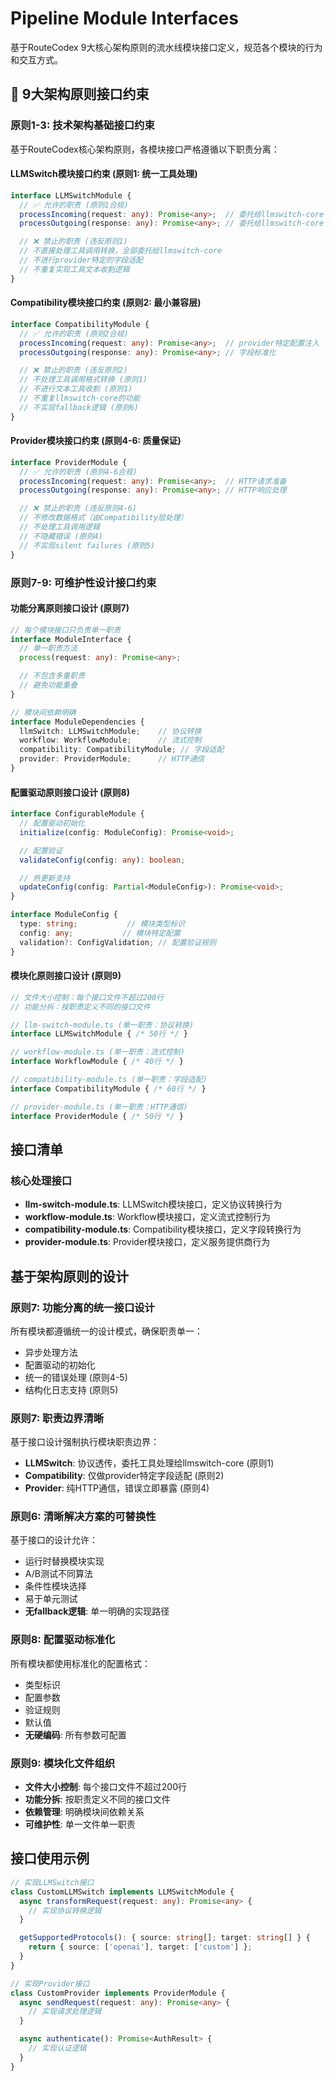 # Pipeline Module Interfaces

基于RouteCodex 9大核心架构原则的流水线模块接口定义，规范各个模块的行为和交互方式。

## 🚨 9大架构原则接口约束

### **原则1-3: 技术架构基础接口约束**

基于RouteCodex核心架构原则，各模块接口严格遵循以下职责分离：

#### **LLMSwitch模块接口约束 (原则1: 统一工具处理)**
```typescript
interface LLMSwitchModule {
  // ✅ 允许的职责 (原则1合规)
  processIncoming(request: any): Promise<any>;  // 委托给llmswitch-core
  processOutgoing(response: any): Promise<any>; // 委托给llmswitch-core

  // ❌ 禁止的职责 (违反原则1)
  // 不直接处理工具调用转换，全部委托给llmswitch-core
  // 不进行provider特定的字段适配
  // 不重复实现工具文本收割逻辑
}
```

#### **Compatibility模块接口约束 (原则2: 最小兼容层)**
```typescript
interface CompatibilityModule {
  // ✅ 允许的职责 (原则2合规)
  processIncoming(request: any): Promise<any>;  // provider特定配置注入
  processOutgoing(response: any): Promise<any>; // 字段标准化

  // ❌ 禁止的职责 (违反原则2)
  // 不处理工具调用格式转换 (原则1)
  // 不进行文本工具收割 (原则1)
  // 不重复llmswitch-core的功能
  // 不实现fallback逻辑 (原则6)
}
```

#### **Provider模块接口约束 (原则4-6: 质量保证)**
```typescript
interface ProviderModule {
  // ✅ 允许的职责 (原则4-6合规)
  processIncoming(request: any): Promise<any>;  // HTTP请求准备
  processOutgoing(response: any): Promise<any>; // HTTP响应处理

  // ❌ 禁止的职责 (违反原则4-6)
  // 不修改数据格式（由Compatibility层处理）
  // 不处理工具调用逻辑
  // 不隐藏错误 (原则4)
  // 不实现silent failures (原则5)
}
```

### **原则7-9: 可维护性设计接口约束**

#### **功能分离原则接口设计 (原则7)**
```typescript
// 每个模块接口只负责单一职责
interface ModuleInterface {
  // 单一职责方法
  process(request: any): Promise<any>;

  // 不包含多重职责
  // 避免功能重叠
}

// 模块间依赖明确
interface ModuleDependencies {
  llmSwitch: LLMSwitchModule;    // 协议转换
  workflow: WorkflowModule;      // 流式控制
  compatibility: CompatibilityModule; // 字段适配
  provider: ProviderModule;      // HTTP通信
}
```

#### **配置驱动原则接口设计 (原则8)**
```typescript
interface ConfigurableModule {
  // 配置驱动初始化
  initialize(config: ModuleConfig): Promise<void>;

  // 配置验证
  validateConfig(config: any): boolean;

  // 热更新支持
  updateConfig(config: Partial<ModuleConfig>): Promise<void>;
}

interface ModuleConfig {
  type: string;           // 模块类型标识
  config: any;           // 模块特定配置
  validation?: ConfigValidation; // 配置验证规则
}
```

#### **模块化原则接口设计 (原则9)**
```typescript
// 文件大小控制：每个接口文件不超过200行
// 功能分拆：按职责定义不同的接口文件

// llm-switch-module.ts (单一职责：协议转换)
interface LLMSwitchModule { /* 50行 */ }

// workflow-module.ts (单一职责：流式控制)
interface WorkflowModule { /* 40行 */ }

// compatibility-module.ts (单一职责：字段适配)
interface CompatibilityModule { /* 60行 */ }

// provider-module.ts (单一职责：HTTP通信)
interface ProviderModule { /* 50行 */ }
```

## 接口清单

### 核心处理接口
- **llm-switch-module.ts**: LLMSwitch模块接口，定义协议转换行为
- **workflow-module.ts**: Workflow模块接口，定义流式控制行为
- **compatibility-module.ts**: Compatibility模块接口，定义字段转换行为
- **provider-module.ts**: Provider模块接口，定义服务提供商行为

## 基于架构原则的设计

### 原则7: 功能分离的统一接口设计
所有模块都遵循统一的设计模式，确保职责单一：
- 异步处理方法
- 配置驱动的初始化
- 统一的错误处理 (原则4-5)
- 结构化日志支持 (原则5)

### 原则7: 职责边界清晰
基于接口设计强制执行模块职责边界：
- **LLMSwitch**: 协议透传，委托工具处理给llmswitch-core (原则1)
- **Compatibility**: 仅做provider特定字段适配 (原则2)
- **Provider**: 纯HTTP通信，错误立即暴露 (原则4)

### 原则6: 清晰解决方案的可替换性
基于接口的设计允许：
- 运行时替换模块实现
- A/B测试不同算法
- 条件性模块选择
- 易于单元测试
- **无fallback逻辑**: 单一明确的实现路径

### 原则8: 配置驱动标准化
所有模块都使用标准化的配置格式：
- 类型标识
- 配置参数
- 验证规则
- 默认值
- **无硬编码**: 所有参数可配置

### 原则9: 模块化文件组织
- **文件大小控制**: 每个接口文件不超过200行
- **功能分拆**: 按职责定义不同的接口文件
- **依赖管理**: 明确模块间依赖关系
- **可维护性**: 单一文件单一职责

## 接口使用示例

```typescript
// 实现LLMSwitch接口
class CustomLLMSwitch implements LLMSwitchModule {
  async transformRequest(request: any): Promise<any> {
    // 实现协议转换逻辑
  }

  getSupportedProtocols(): { source: string[]; target: string[] } {
    return { source: ['openai'], target: ['custom'] };
  }
}

// 实现Provider接口
class CustomProvider implements ProviderModule {
  async sendRequest(request: any): Promise<any> {
    // 实现请求处理逻辑
  }

  async authenticate(): Promise<AuthResult> {
    // 实现认证逻辑
  }
}
```
